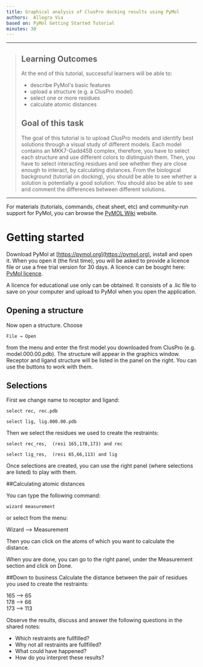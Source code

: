 ```yaml
---
title: Graphical analysis of ClusPro docking results using PyMol
authors:  Allegra Via 
based on: PyMol Getting Started Tutorial
minutes: 30
---
```


------------

> ## Learning Outcomes
> At the end of this tutorial, successful learners will be able to:
> * describe PyMol's basic features
> * upload a structure (e.g. a ClusPro model)
> * select one or more residues
> * calculate atomic distances
> 
> 
> ## Goal of this task
> The goal of this tutorial is to upload ClusPro models and identify best solutions through a visual study of different models. 
> Each model contains an MKK7-Gadd45B complex, therefore, you have to select each structure and use different colors to distinguish them. Then, you have to select interacting residues and see whether they are close enough to interact, by calculating distances. 
> From the biological background (tutorial on docking), you should be able to see whether a solution is potentially a good solution.
> You should also be able to see and comment the differences between different solutions.

------------

For materials (tutorials, commands, cheat sheet, etc) and community-run support for PyMol, you can browse the [PyMOL Wiki](https://pymolwiki.org/index.php/Main_Page) website. 

# Getting started
Download PyMol at [https://pymol.org](https://pymol.org), install and open it. 
When you open it (the first time), you will be asked to provide a licence file or use a free trial version for 30 days. 
A licence can be bought here: [PyMol licence](https://pymol.org/2/buy.html).

A licence for educational use only can be obtained.
It consists of a .lic file to save on your computer and upload to PyMol when you open the application.


## Opening a structure

Now open a structure. Choose 

```
File → Open 
```

from the menu and enter the first model you downloaded from ClusPro (e.g. model.000.00.pdb). The structure will appear in the graphics window.
Receptor and ligand structure will be listed in the panel on the right. You can use the buttons to work with them.

## Selections 
First we change name to receptor and ligand: 
<br>
```
select rec, rec.pdb
```

```
select lig, lig.000.00.pdb
```

Then we select the residues we used to create the restraints:

```
select rec_res,  (resi 165,178,173) and rec
```

```
select lig_res,  (resi 65,66,113) and lig
```

Once selections are created, you can use the right panel (where selections are listed) to play with them.



##Calculating atomic distances

You can type the following command:

```
wizard measurement
```

or select from the menu:

Wizard --> Measurement

Then you can click on the atoms of which you want to calculate the distance.

When you are done, you can go to the right panel, under the Measurement section and click on Done.

##Down to business
Calculate the distance between the pair of residues you used to create the restraints:


165 --> 65
<br>
178 --> 66
<br>
173 --> 113

Observe the results, discuss and answer the following questions in the shared notes:

- Which restraints are fullfilled?
- Why not all restraints are fullfilled?
- What could have happened?
- How do you interpret these results?



